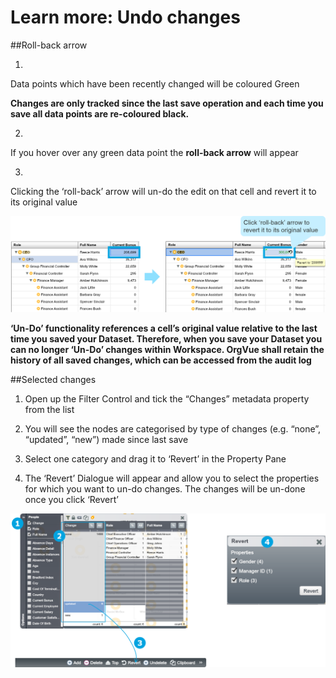 # Learn more: Undo changes

##Roll-back arrow


1.
Data points which have been recently changed will be coloured Green

**Changes are only tracked since the last save operation and each time you save all data points are re-coloured black.**

2.
If you hover over any green data point the **roll-back arrow** will appear


3.
Clicking the ‘roll-back’ arrow will un-do the edit on that cell and revert it to its original value

![](4-033.rollbackarrow.png)

**‘Un-Do’ functionality references a cell’s original value relative to the last time you saved your Dataset.  Therefore, when you save your Dataset you can no longer ‘Un-Do’ changes within Workspace. OrgVue shall retain the history of all saved changes, which can be accessed from the audit log**

##Selected changes

1. Open up the Filter Control and tick the “Changes” metadata property from the list

2. You will see the nodes are categorised by type of changes (e.g. “none”, “updated”, “new”) made since last save

3. Select one category and drag it to ‘Revert’ in the Property Pane

4. The ‘Revert’ Dialogue will appear and allow you to select the properties for which you want to un-do changes. The changes will be un-done once you click ‘Revert’

![](4-034.undoselected.png)


